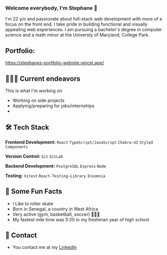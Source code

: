 ### Welcome everybody, I'm Stephane 👋
I'm 22 y/o and passionate about full-stack web development with more of a focus on the front end. 
I take pride in building functional and visually appealing web experiences.
I am pursuing a bachelor's degree in computer science and a math minor at the Universty of Maryland, College Park.

## Portfolio:
https://stephanes-portfolio-website.vercel.app/

 ## 👨🏾‍💻 Current endeavors
This is what I'm working on
* Working on side projects
* Applying/preparing for jobs/internships
* 
## 🛠 Tech Stack

**Frontend Development:** `React` `TypeScript/JavaScript` `Chakra-UI` `Styled Components`
 
**Version Control:** `Git` `GitLab` 

**Backend Development:** `PostgreSQL` `Express` `Node`

**Testing:** `Vitest` `React-Testing-Library` `Insomnia` 


## 🎉 Some Fun Facts
* I Like to roller skate
* Born in Senegal, a country in West Africa 
* Very active (gym, basketball, soccer) 🏋🏽‍♂️
* My fastest mile time was 5:20 in my freshman year of high school

## 📱 Contact
* You contact me at my [LinkedIn](https://www.linkedin.com/in/stephaneyannickmbenga/)

<!--
**Stephboss9/Stephboss9** is a ✨ _special_ ✨ repository because its `README.md` (this file) appears on your GitHub profile.

### Seeking 2024 SWE Internships in Full Stack Web Dev

Here are some ideas to get you started:

- 🔭 I’m currently working on ...
- 🌱 I’m currently learning ...
- 👯 I’m looking to collaborate on ...
- 🤔 I’m looking for help with ...
- 💬 Ask me about ...
- 📫 How to reach me: ...
- 😄 Pronouns: ...
- ⚡ Fun fact: ...
-->
